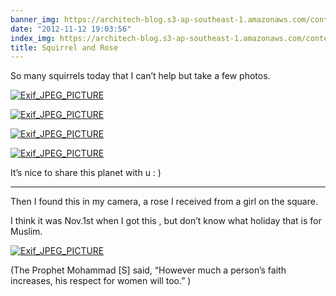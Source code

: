 ```yaml
---
banner_img: https://architech-blog.s3-ap-southeast-1.amazonaws.com/content/images/uploads/2012/11/R0015566.jpg
date: "2012-11-12 19:03:56"
index_img: https://architech-blog.s3-ap-southeast-1.amazonaws.com/content/images/uploads/2012/11/R0015566.jpg
title: Squirrel and Rose
---
```


So many squirrels today that I can’t help but take a few photos.

[![](https://architech-blog.s3-ap-southeast-1.amazonaws.com/content/images/uploads/2012/11/R0015564-300x225.jpg "Exif_JPEG_PICTURE")](https://architech-blog.s3-ap-southeast-1.amazonaws.com/content/images/uploads/2012/11/R0015564.jpg)

[![](https://architech-blog.s3-ap-southeast-1.amazonaws.com/content/images/uploads/2012/11/R0015565-300x225.jpg "Exif_JPEG_PICTURE")](https://architech-blog.s3-ap-southeast-1.amazonaws.com/content/images/uploads/2012/11/R0015565.jpg)

[![](https://architech-blog.s3-ap-southeast-1.amazonaws.com/content/images/uploads/2012/11/R0015566-300x225.jpg "Exif_JPEG_PICTURE")](https://architech-blog.s3-ap-southeast-1.amazonaws.com/content/images/uploads/2012/11/R0015566.jpg)

[![](https://architech-blog.s3-ap-southeast-1.amazonaws.com/content/images/uploads/2012/11/R0015567-300x225.jpg "Exif_JPEG_PICTURE")](https://architech-blog.s3-ap-southeast-1.amazonaws.com/content/images/uploads/2012/11/R0015567.jpg)

It’s nice to share this planet with u : )

---

Then I found this in my camera, a rose I received from a girl on the square.

I think it was Nov.1st when I got this , but don’t know what holiday that is for Muslim.

[![](https://architech-blog.s3-ap-southeast-1.amazonaws.com/content/images/uploads/2012/11/R0015563-300x225.jpg "Exif_JPEG_PICTURE")](https://architech-blog.s3-ap-southeast-1.amazonaws.com/content/images/uploads/2012/11/R0015563.jpg)

(The Prophet Mohammad [S] said, “However much a person’s faith increases, his respect for women will too.” )
